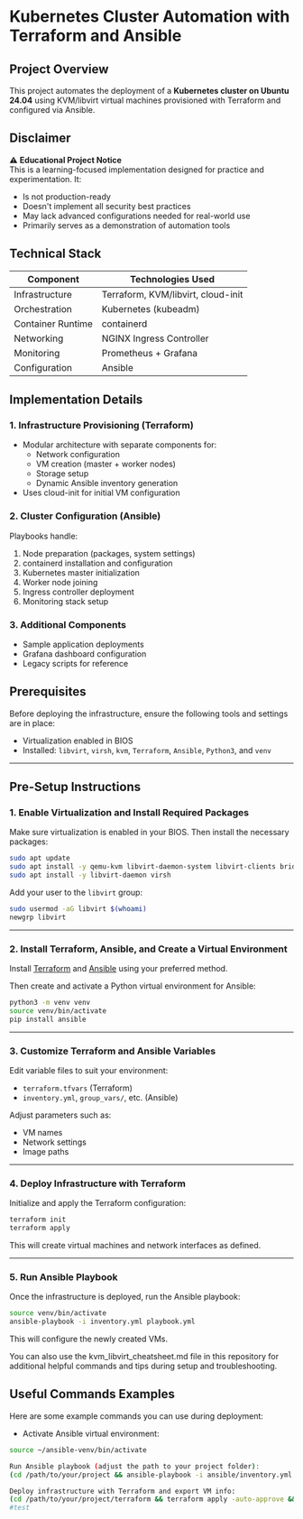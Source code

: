 # Kubernetes Cluster Automation with Terraform and Ansible

## Project Overview
This project automates the deployment of a **Kubernetes cluster on Ubuntu 24.04** using KVM/libvirt virtual machines provisioned with Terraform and configured via Ansible.

## Disclaimer
⚠️ **Educational Project Notice**  
This is a learning-focused implementation designed for practice and experimentation. It:
- Is not production-ready
- Doesn't implement all security best practices
- May lack advanced configurations needed for real-world use
- Primarily serves as a demonstration of automation tools

## Technical Stack
| Component       | Technologies Used                |
|-----------------|----------------------------------|
| Infrastructure  | Terraform, KVM/libvirt, cloud-init |
| Orchestration  | Kubernetes (kubeadm)             |
| Container Runtime | containerd                     |
| Networking      | NGINX Ingress Controller        |
| Monitoring      | Prometheus + Grafana            |
| Configuration   | Ansible                         |

## Implementation Details

### 1. Infrastructure Provisioning (Terraform)
- Modular architecture with separate components for:
  - Network configuration
  - VM creation (master + worker nodes)
  - Storage setup
  - Dynamic Ansible inventory generation
- Uses cloud-init for initial VM configuration

### 2. Cluster Configuration (Ansible)
Playbooks handle:
1. Node preparation (packages, system settings)
2. containerd installation and configuration
3. Kubernetes master initialization
4. Worker node joining
5. Ingress controller deployment
6. Monitoring stack setup

### 3. Additional Components
- Sample application deployments
- Grafana dashboard configuration
- Legacy scripts for reference


## Prerequisites

Before deploying the infrastructure, ensure the following tools and settings are in place:

- Virtualization enabled in BIOS
- Installed: `libvirt`, `virsh`, `kvm`, `Terraform`, `Ansible`, `Python3`, and `venv`

---

## Pre-Setup Instructions

### 1. Enable Virtualization and Install Required Packages

Make sure virtualization is enabled in your BIOS. Then install the necessary packages:

```bash
sudo apt update
sudo apt install -y qemu-kvm libvirt-daemon-system libvirt-clients bridge-utils virt-manager
sudo apt install -y libvirt-daemon virsh
```

Add your user to the `libvirt` group:

```bash
sudo usermod -aG libvirt $(whoami)
newgrp libvirt
```

---

### 2. Install Terraform, Ansible, and Create a Virtual Environment

Install [Terraform](https://developer.hashicorp.com/terraform/downloads) and [Ansible](https://docs.ansible.com/) using your preferred method.

Then create and activate a Python virtual environment for Ansible:

```bash
python3 -m venv venv
source venv/bin/activate
pip install ansible
```

---

### 3. Customize Terraform and Ansible Variables

Edit variable files to suit your environment:

- `terraform.tfvars` (Terraform)
- `inventory.yml`, `group_vars/`, etc. (Ansible)

Adjust parameters such as:

- VM names
- Network settings
- Image paths

---

### 4. Deploy Infrastructure with Terraform

Initialize and apply the Terraform configuration:

```bash
terraform init
terraform apply
```

This will create virtual machines and network interfaces as defined.

---

### 5. Run Ansible Playbook

Once the infrastructure is deployed, run the Ansible playbook:

```bash
source venv/bin/activate
ansible-playbook -i inventory.yml playbook.yml
```

This will configure the newly created VMs.

You can also use the kvm_libvirt_cheatsheet.md file in this repository for additional helpful commands and tips during setup and troubleshooting.


## Useful Commands Examples

Here are some example commands you can use during deployment:

- Activate Ansible virtual environment:
```bash
source ~/ansible-venv/bin/activate

Run Ansible playbook (adjust the path to your project folder): 
(cd /path/to/your/project && ansible-playbook -i ansible/inventory.yml ansible/main.yml)

Deploy infrastructure with Terraform and export VM info:
(cd /path/to/your/project/terraform && terraform apply -auto-approve && terraform output -json VM_info > vm_info.json)
#test